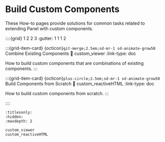 # Build Custom Components

These How-to pages provide solutions for common tasks related to extending Panel with custom components.

::::{grid} 1 2 2 3
:gutter: 1 1 1 2

:::{grid-item-card} {octicon}`git-merge;2.5em;sd-mr-1 sd-animate-grow50` Combine Existing Components
:link: custom_viewer
:link-type: doc

How to build custom components that are combinations of existing components.
:::

:::{grid-item-card} {octicon}`plus-circle;2.5em;sd-mr-1 sd-animate-grow50` Build Components from Scratch
:link: custom_reactiveHTML
:link-type: doc

How to build custom components from scratch.
:::

::::

```{toctree}
:titlesonly:
:hidden:
:maxdepth: 2

custom_viewer
custom_reactiveHTML
```
